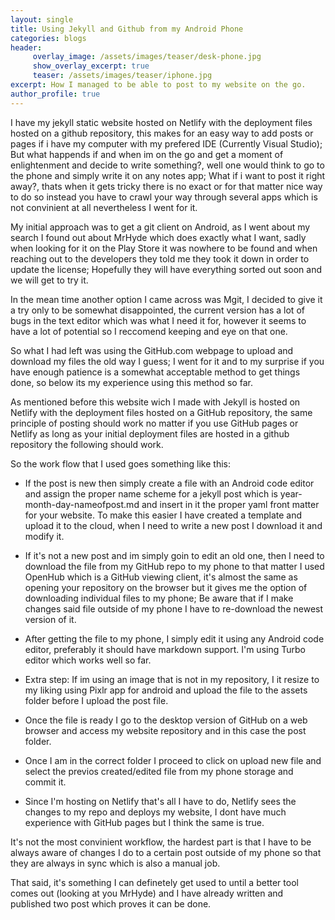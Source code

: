 ```yaml
---
layout: single
title: Using Jekyll and Github from my Android Phone
categories: blogs
header: 
     overlay_image: /assets/images/teaser/desk-phone.jpg
     show_overlay_excerpt: true 
     teaser: /assets/images/teaser/iphone.jpg
excerpt: How I managed to be able to post to my website on the go. 
author_profile: true
---
```


I have my jekyll static website hosted on Netlify with the deployment files hosted on a github repository, this makes for an easy way to add posts or pages if i have my computer with my prefered IDE (Currently Visual Studio); But what happends if and when im on the go and get a moment of enlightenment and decide to write something?, well one would think to go to the phone and simply write it on any notes app; What if i want to post it right away?, thats when it gets tricky there is no exact or for that matter nice way to do so instead you have to crawl your way through several apps which is not convinient at all nevertheless I went for it.

My initial approach was to get a git client on Android, as I went about my search I found out about MrHyde which does exactly what I want, sadly when looking for it on the Play Store it was nowhere to be found and when reaching out to the developers they told me they took it down in order to update the license; Hopefully they will have everything sorted out soon and we will get to try it. 

In the mean time another option I came across was Mgit, I decided to give it a try only to be somewhat disappointed, the current version has a lot of bugs in the text editor which was what I need it for, however it seems to have a lot of potential so I reccomend keeping and eye on that one.

So what I had left was using the GitHub.com webpage to upload and download my files the old way I guess; I went for it and to my surprise if you have enough patience is a somewhat acceptable method to get things done, so below its my experience using this method so far.

As mentioned before this website wich I made with Jekyll is hosted on Netlify with the deployment files hosted on a GitHub repository, the same principle of posting should work no matter if you use GitHub pages or Netlify as long as your initial deployment files are hosted in a github repository the following should work. 

So the work flow that I used goes something like this:

- If the post is new then simply create a file with an Android code editor and assign the proper name scheme for a jekyll post which is year-month-day-nameofpost.md and insert in it the proper yaml front matter for your website. To make this easier I have created a template and upload it to the cloud, when I need to write a new post I download it and modify it. 

- If it's not a new post and im simply goin to edit an old one, then I need to download the file from my GitHub repo to my phone to that matter I used OpenHub which is a GitHub viewing client, it's almost the same as opening your repository on the browser but it gives me the option of downloading individual files to my phone; Be aware that if I make changes said file outside of my phone I have to re-download the newest version of it.

- After getting the file to my phone, I simply edit it using any Android code editor, preferably it should have markdown support.  I'm using Turbo editor which works well so far.

- Extra step: If im using an image that is not in my repository, I it resize to my liking using Pixlr app for android and upload the file to the assets folder before I upload the post file.

- Once the file is ready I go to the desktop version of GitHub on a web browser and access my website repository and in this case the post folder. 

- Once I am in the correct folder I proceed to click on upload new file and select the previos created/edited file from my phone storage and commit it.

- Since I'm hosting on Netlify that's all I have to do, Netlify sees the changes to my repo and deploys my website, I dont have much experience with GitHub pages but I think the same is true. 

It's not the most convinient workflow, the hardest part is that I have to be always aware of changes I do to a certain post outside of my phone so that they are always in sync which is also a manual job.

That said, it's something I can definetely get used to until a better tool comes out (looking at you MrHyde) and I have already written and published two post which proves it can be done.
